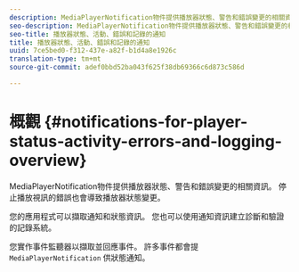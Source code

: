 ```yaml
---
description: MediaPlayerNotification物件提供播放器狀態、警告和錯誤變更的相關資訊。 停止播放視訊的錯誤也會導致播放器狀態變更。
seo-description: MediaPlayerNotification物件提供播放器狀態、警告和錯誤變更的相關資訊。 停止播放視訊的錯誤也會導致播放器狀態變更。
seo-title: 播放器狀態、活動、錯誤和記錄的通知
title: 播放器狀態、活動、錯誤和記錄的通知
uuid: 7ce5bed0-f312-437e-a82f-b1d4a8e1926c
translation-type: tm+mt
source-git-commit: adef0bbd52ba043f625f38db69366c6d873c586d

---
```



# 概觀 {#notifications-for-player-status-activity-errors-and-logging-overview}

MediaPlayerNotification物件提供播放器狀態、警告和錯誤變更的相關資訊。 停止播放視訊的錯誤也會導致播放器狀態變更。

您的應用程式可以擷取通知和狀態資訊。 您也可以使用通知資訊建立診斷和驗證的記錄系統。

您實作事件監聽器以擷取並回應事件。 許多事件都會提 `MediaPlayerNotification` 供狀態通知。